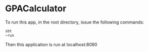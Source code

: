 # GPACalculator

To run this app, in the root directory, issue the following commands:
```
sbt
~run
```

Then this application is run at localhost:8080
